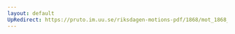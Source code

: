```yaml
---
layout: default
UpRedirect: https://pruto.im.uu.se/riksdagen-motions-pdf/1868/mot_1868__ak__160.pdf
---
```

